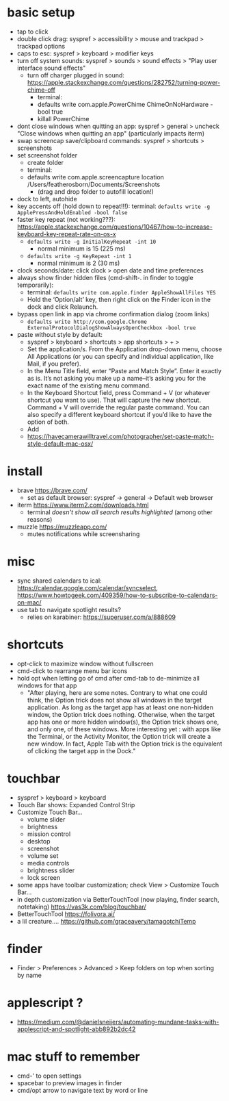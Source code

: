 # basic setup
* tap to click
* double click drag: syspref > accessibility > mouse and trackpad > trackpad options
* caps to esc: syspref > keyboard > modifier keys
* turn off system sounds: syspref > sounds > sound effects > "Play user interface sound effects"
  * turn off charger plugged in sound: https://apple.stackexchange.com/questions/282752/turning-power-chime-off
    * terminal:
    * defaults write com.apple.PowerChime ChimeOnNoHardware -bool true
    * killall PowerChime
* dont close windows when quitting an app: syspref > general > uncheck "Close windows when quitting an app" (particularly impacts iterm)
* swap screencap save/clipboard commands: syspref > shortcuts > screenshots
* set screenshot folder
  * create folder
  * terminal:
  * defaults write com.apple.screencapture location /Users/featherosborn/Documents/Screenshots
    * (drag and drop folder to autofill location!)
* dock to left, autohide
* key accents off (hold down to repeat!!!): terminal: `defaults write -g ApplePressAndHoldEnabled -bool false`
* faster key repeat (not working???): https://apple.stackexchange.com/questions/10467/how-to-increase-keyboard-key-repeat-rate-on-os-x
  * `defaults write -g InitialKeyRepeat -int 10`
    * normal minimum is 15 (225 ms)
  * `defaults write -g KeyRepeat -int 1`
    * normal minimum is 2 (30 ms)
* clock seconds/date: click clock > open date and time preferences
* always show finder hidden files (cmd-shift-. in finder to toggle temporarily): 
  * terminal: `defaults write com.apple.finder AppleShowAllFiles YES`
  * Hold the ‘Option/alt’ key, then right click on the Finder icon in the dock and click Relaunch.
* bypass open link in app via chrome confirmation dialog (zoom links)
  * `defaults write http://com.google.Chrome ExternalProtocolDialogShowAlwaysOpenCheckbox -bool true`
* paste without style by default: 
  * syspref > keyboard > shortcuts > app shortcuts > + > 
  * Set the application/s. From the Application drop-down menu, choose All Applications (or you can specify and individual application, like Mail, if you prefer).
  * In the Menu Title field, enter “Paste and Match Style”. Enter it exactly as is. It’s not asking you make up a name–it’s asking you for the exact name of the existing menu command.
  * In the Keyboard Shortcut field, press Command + V (or whatever shortcut you want to use). That will capture the new shortcut. Command + V will override the regular paste command. You can also specify a different keyboard shortcut if you’d like to have the option of both.
  * Add
  * https://havecamerawilltravel.com/photographer/set-paste-match-style-default-mac-osx/

# install
* brave https://brave.com/
  * set as default browser: syspref -> general -> Default web browser
* iterm https://www.iterm2.com/downloads.html
  * terminal _doesn't show all search results highlighted_ (among other reasons)
* muzzle https://muzzleapp.com/
  * mutes notifications while screensharing

# misc
* sync shared calendars to ical: https://calendar.google.com/calendar/syncselect, https://www.howtogeek.com/409359/how-to-subscribe-to-calendars-on-mac/
* use tab to navigate spotlight results?
  * relies on karabiner: https://superuser.com/a/888609
  
# shortcuts
* opt-click to maximize window without fullscreen
* cmd-click to rearrange menu bar icons
* hold opt when letting go of cmd after cmd-tab to de-minimize all windows for that app
  * "After playing, here are some notes. Contrary to what one could think, the Option trick does not show all windows in the target application. As long as the target app has at least one non-hidden window, the Option trick does nothing. Otherwise, when the target app has one or more hidden window(s), the Option trick shows one, and only one, of these windows. More interesting yet : with apps like the Terminal, or the Activity Monitor, the Option trick will create a new window. In fact, Apple Tab with the Option trick is the equivalent of clicking the target app in the Dock."

  
# touchbar
* syspref > keyboard > keyboard
* Touch Bar shows: Expanded Control Strip
* Customize Touch Bar...
  * volume slider
  * brightness
  * mission control
  * desktop
  * screenshot
  * volume set
  * media controls
  * brightness slider
  * lock screen
* some apps have toolbar customization; check View > Customize Touch Bar...
* in depth customization via BetterTouchTool (now playing, finder search, notetaking) https://vas3k.com/blog/touchbar/
* BetterTouchTool https://folivora.ai/
* a lil creature.... https://github.com/graceavery/tamagotchiTemp


# finder
* Finder > Preferences > Advanced > Keep folders on top when sorting by name


# applescript ?
* https://medium.com/@danielsneijers/automating-mundane-tasks-with-applescript-and-spotlight-abb892b2dc42


# mac stuff to remember
* cmd-' to open settings
* spacebar to preview images in finder
* cmd/opt arrow to navigate text by word or line
